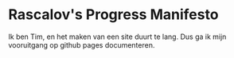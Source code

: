 # Rascalov's Progress Manifesto
Ik ben Tim, en het maken van een site duurt te lang. Dus ga ik mijn vooruitgang op github pages documenteren.
 


